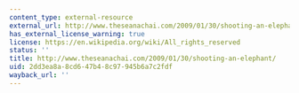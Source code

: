 ```yaml
---
content_type: external-resource
external_url: http://www.theseanachai.com/2009/01/30/shooting-an-elephant
has_external_license_warning: true
license: https://en.wikipedia.org/wiki/All_rights_reserved
status: ''
title: http://www.theseanachai.com/2009/01/30/shooting-an-elephant/
uid: 2dd3ea8a-8cd6-47b4-8c97-945b6a7c2fdf
wayback_url: ''
---
```

